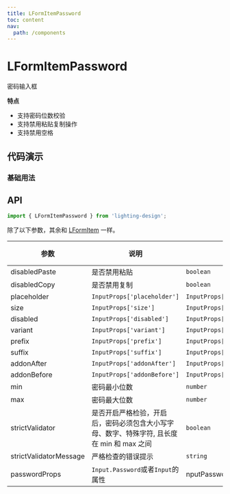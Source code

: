 ```yaml
---
title: LFormItemPassword
toc: content
nav:
  path: /components
---
```


# LFormItemPassword

密码输入框

**特点**

- 支持密码位数校验
- 支持禁用粘贴复制操作
- 支持禁用空格

## 代码演示

### 基础用法

<code src='./demos/demo.tsx'></code>

<!-- <code src='./demos/Demo3.tsx'></code> -->

<!-- ### 密码强度检测

也可以配合 `renderField`方法 与 `Popover`组件聚焦显示密码强度。

<code src='./demos/Demo1.tsx'></code> -->

## API

```ts
import { LFormItemPassword } from 'lighting-design';
```

除了以下参数，其余和 [LFormItem](/components/form-item#api) 一样。

| 参数                   | 说明                                                                                       | 类型                        | 默认值 |
| ---------------------- | ------------------------------------------------------------------------------------------ | --------------------------- | ------ |
| disabledPaste          | 是否禁用粘贴                                                                               | `boolean`                   | `true` |
| disabledCopy           | 是否禁用复制                                                                               | `boolean`                   | `true` |
| placeholder            | `InputProps['placeholder']`                                                                | `InputProps['placeholder']` | `-`    |
| size                   | `InputProps['size']`                                                                       | `InputProps['size']`        | `-`    |
| disabled               | `InputProps['disabled']`                                                                   | `InputProps['disabled']`    | `-`    |
| variant                | `InputProps['variant']`                                                                    | `InputProps['variant']`     | `-`    |
| prefix                 | `InputProps['prefix']`                                                                     | `InputProps['prefix']`      | `-`    |
| suffix                 | `InputProps['suffix']`                                                                     | `InputProps['suffix']`      | `-`    |
| addonAfter             | `InputProps['addonAfter']`                                                                 | `InputProps['addonAfter']`  | `-`    |
| addonBefore            | `InputProps['addonBefore']`                                                                | `InputProps['addonBefore']` | `-`    |
| min                    | 密码最小位数                                                                               | `number`                    | `8`    |
| max                    | 密码最大位数                                                                               | `number`                    | `16`   |
| strictValidator        | 是否开启严格检验，开启后，密码必须包含大小写字母、数字、特殊字符, 且长度在 min 和 max 之间 | `boolean`                   | `-`    |
| strictValidatorMessage | 严格检查的错误提示                                                                         | `string`                    | `-`    |
| passwordProps          | `Input.Password`或者`Input`的属性                                                          | nputPasswordProps           | `-`    |
